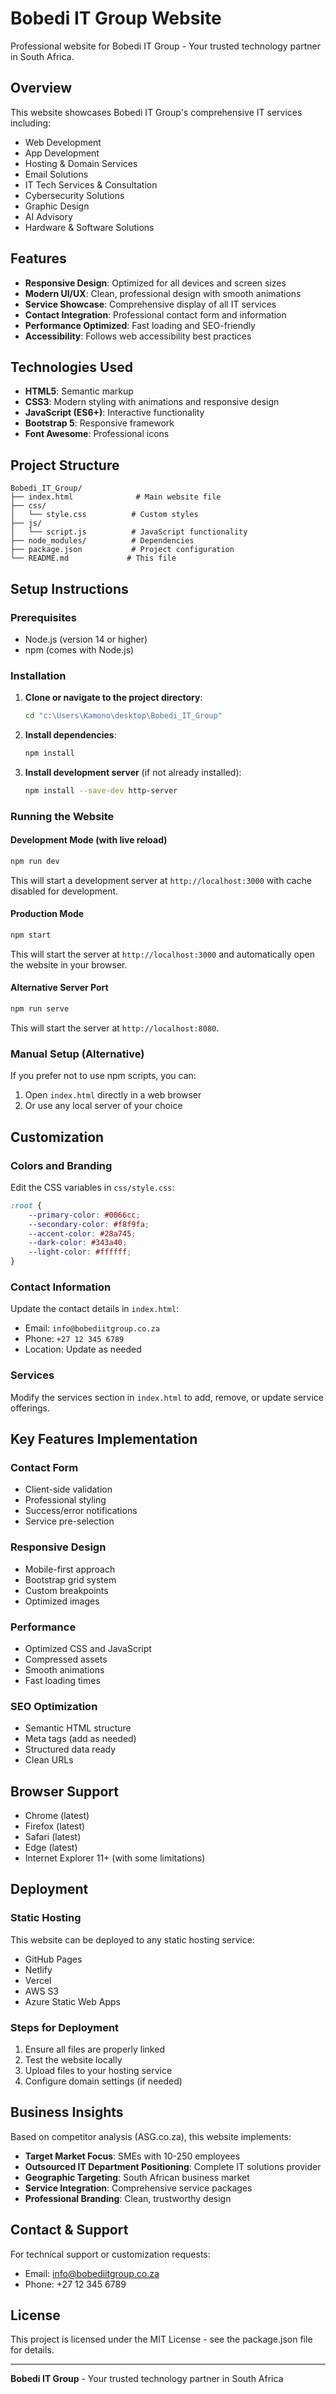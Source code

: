 # Bobedi IT Group Website

Professional website for Bobedi IT Group - Your trusted technology partner in South Africa.

## Overview

This website showcases Bobedi IT Group's comprehensive IT services including:
- Web Development
- App Development  
- Hosting & Domain Services
- Email Solutions
- IT Tech Services & Consultation
- Cybersecurity Solutions
- Graphic Design
- AI Advisory
- Hardware & Software Solutions

## Features

- **Responsive Design**: Optimized for all devices and screen sizes
- **Modern UI/UX**: Clean, professional design with smooth animations
- **Service Showcase**: Comprehensive display of all IT services
- **Contact Integration**: Professional contact form and information
- **Performance Optimized**: Fast loading and SEO-friendly
- **Accessibility**: Follows web accessibility best practices

## Technologies Used

- **HTML5**: Semantic markup
- **CSS3**: Modern styling with animations and responsive design
- **JavaScript (ES6+)**: Interactive functionality
- **Bootstrap 5**: Responsive framework
- **Font Awesome**: Professional icons

## Project Structure

```
Bobedi_IT_Group/
├── index.html              # Main website file
├── css/
│   └── style.css          # Custom styles
├── js/
│   └── script.js          # JavaScript functionality
├── node_modules/          # Dependencies
├── package.json           # Project configuration
└── README.md             # This file
```

## Setup Instructions

### Prerequisites
- Node.js (version 14 or higher)
- npm (comes with Node.js)

### Installation

1. **Clone or navigate to the project directory**:
   ```bash
   cd "c:\Users\Kamono\desktop\Bobedi_IT_Group"
   ```

2. **Install dependencies**:
   ```bash
   npm install
   ```

3. **Install development server** (if not already installed):
   ```bash
   npm install --save-dev http-server
   ```

### Running the Website

#### Development Mode (with live reload)
```bash
npm run dev
```
This will start a development server at `http://localhost:3000` with cache disabled for development.

#### Production Mode
```bash
npm start
```
This will start the server at `http://localhost:3000` and automatically open the website in your browser.

#### Alternative Server Port
```bash
npm run serve
```
This will start the server at `http://localhost:8080`.

### Manual Setup (Alternative)

If you prefer not to use npm scripts, you can:

1. Open `index.html` directly in a web browser
2. Or use any local server of your choice

## Customization

### Colors and Branding
Edit the CSS variables in `css/style.css`:
```css
:root {
    --primary-color: #0066cc;
    --secondary-color: #f8f9fa;
    --accent-color: #28a745;
    --dark-color: #343a40;
    --light-color: #ffffff;
}
```

### Contact Information
Update the contact details in `index.html`:
- Email: `info@bobediitgroup.co.za`
- Phone: `+27 12 345 6789`
- Location: Update as needed

### Services
Modify the services section in `index.html` to add, remove, or update service offerings.

## Key Features Implementation

### Contact Form
- Client-side validation
- Professional styling
- Success/error notifications
- Service pre-selection

### Responsive Design
- Mobile-first approach
- Bootstrap grid system
- Custom breakpoints
- Optimized images

### Performance
- Optimized CSS and JavaScript
- Compressed assets
- Smooth animations
- Fast loading times

### SEO Optimization
- Semantic HTML structure
- Meta tags (add as needed)
- Structured data ready
- Clean URLs

## Browser Support

- Chrome (latest)
- Firefox (latest)
- Safari (latest)
- Edge (latest)
- Internet Explorer 11+ (with some limitations)

## Deployment

### Static Hosting
This website can be deployed to any static hosting service:
- GitHub Pages
- Netlify
- Vercel
- AWS S3
- Azure Static Web Apps

### Steps for Deployment
1. Ensure all files are properly linked
2. Test the website locally
3. Upload files to your hosting service
4. Configure domain settings (if needed)

## Business Insights

Based on competitor analysis (ASG.co.za), this website implements:

- **Target Market Focus**: SMEs with 10-250 employees
- **Outsourced IT Department Positioning**: Complete IT solutions provider
- **Geographic Targeting**: South African business market
- **Service Integration**: Comprehensive service packages
- **Professional Branding**: Clean, trustworthy design

## Contact & Support

For technical support or customization requests:
- Email: info@bobediitgroup.co.za
- Phone: +27 12 345 6789

## License

This project is licensed under the MIT License - see the package.json file for details.

---

**Bobedi IT Group** - Your trusted technology partner in South Africa
